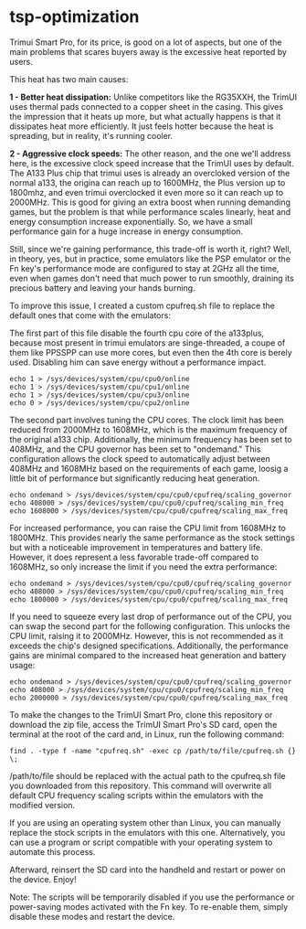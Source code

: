 # tsp-optimization
Trimui Smart Pro, for its price, is good on a lot of aspects, but one of the main problems that scares buyers away is the excessive heat reported by users. 

This heat has two main causes:

 **1 - Better heat dissipation:** Unlike competitors like the RG35XXH, the TrimUI uses thermal pads connected to a copper sheet in the casing. This gives the impression that it heats up more, but what actually happens is that it dissipates heat more efficiently. It just feels hotter because the heat is spreading, but in reality, it's running cooler.

 **2 - Aggressive clock speeds:** The other reason, and the one we'll address here, is the excessive clock speed increase that the TrimUI uses by default. The A133 Plus chip that trimui uses is already an overcloked version of the normal a133, the origina can reach up to 1600MHz, the Plus version up to 1800mhz, and even trimui overclocked it even more so it can reach up to 2000MHz. This is good for giving an extra boost when running demanding games, but the problem is that while performance scales linearly, heat and energy consumption increase exponentially. So, we have a small performance gain for a huge increase in energy consumption.

Still, since we're gaining performance, this trade-off is worth it, right? Well, in theory, yes, but in practice, some emulators like the PSP emulator or the Fn key's performance mode are configured to stay at 2GHz all the time, even when games don't need that much power to run smoothly, draining its precious battery and leaving your hands burning.

To improve this issue, I created a custom cpufreq.sh file to replace the default ones that come with the emulators:

The first part of this file disable the fourth cpu core of the a133plus, because most present in trimui emulators are singe-threaded, a coupe of them like PPSSPP can use more cores, but even then the 4th core is berely used. Disabling him can save energy without a performance impact.

```
echo 1 > /sys/devices/system/cpu/cpu0/online
echo 1 > /sys/devices/system/cpu/cpu1/online
echo 1 > /sys/devices/system/cpu/cpu3/online
echo 0 > /sys/devices/system/cpu/cpu2/online
```

The second part involves tuning the CPU cores. The clock limit has been reduced from 2000MHz to 1608MHz, which is the maximum frequency of the original a133 chip. Additionally, the minimum frequency has been set to 408MHz, and the CPU governor has been set to "ondemand." This configuration allows the clock speed to automatically adjust between 408MHz and 1608MHz based on the requirements of each game, loosig a little bit of performance but significantly reducing heat generation.

```
echo ondemand > /sys/devices/system/cpu/cpu0/cpufreq/scaling_governor
echo 408000 > /sys/devices/system/cpu/cpu0/cpufreq/scaling_min_freq
echo 1608000 > /sys/devices/system/cpu/cpu0/cpufreq/scaling_max_freq
```

For increased performance, you can raise the CPU limit from 1608MHz to 1800MHz. This provides nearly the same performance as the stock settings but with a noticeable improvement in temperatures and battery life. However, it does represent a less favorable trade-off compared to 1608MHz, so only increase the limit if you need the extra performance:

```
echo ondemand > /sys/devices/system/cpu/cpu0/cpufreq/scaling_governor
echo 408000 > /sys/devices/system/cpu/cpu0/cpufreq/scaling_min_freq
echo 1800000 > /sys/devices/system/cpu/cpu0/cpufreq/scaling_max_freq
```

If you need to squeeze every last drop of performance out of the CPU, you can swap the second part for the following configuration. This unlocks the CPU limit, raising it to 2000MHz. However, this is not recommended as it exceeds the chip's designed specifications. Additionally, the performance gains are minimal compared to the increased heat generation and battery usage:

```
echo ondemand > /sys/devices/system/cpu/cpu0/cpufreq/scaling_governor
echo 408000 > /sys/devices/system/cpu/cpu0/cpufreq/scaling_min_freq
echo 2000000 > /sys/devices/system/cpu/cpu0/cpufreq/scaling_max_freq
```

To make the changes to the TrimUI Smart Pro, clone this repository or download the zip file, access the TrimUI Smart Pro's SD card, open the terminal at the root of the card and, in Linux, run the following command:

```
find . -type f -name "cpufreq.sh" -exec cp /path/to/file/cpufreq.sh {} \;
```
/path/to/file should be replaced with the actual path to the cpufreq.sh file you downloaded from this repository. This command will overwrite all default CPU frequency scaling scripts within the emulators with the modified version.

If you are using an operating system other than Linux, you can manually replace the stock scripts in the emulators with this one. Alternatively, you can use a program or script compatible with your operating system to automate this process.

Afterward, reinsert the SD card into the handheld and restart or power on the device. Enjoy!

Note: The scripts will be temporarily disabled if you use the performance or power-saving modes activated with the Fn key. To re-enable them, simply disable these modes and restart the device.
